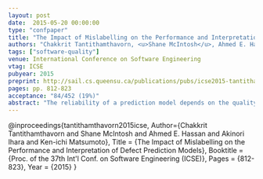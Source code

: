 ```yaml
---
layout: post
date:  2015-05-20 00:00:00
type: "confpaper"
title: "The Impact of Mislabelling on the Performance and Interpretation of Defect Prediction Models"
authors: "Chakkrit Tantithamthavorn, <u>Shane McIntosh</u>, Ahmed E. Hassan, Akinori Ihara, and Ken-ichi Matsumoto"
tags: ["software-quality"]
venue: International Conference on Software Engineering
vtag: ICSE
pubyear: 2015
preprint: http://sail.cs.queensu.ca/publications/pubs/icse2015-tantithamthavorn.pdf
pages: pp. 812-823
acceptance: "84/452 (19%)"
abstract: "The reliability of a prediction model depends on the quality of the data from which it was trained. Therefore, defect prediction models may be unreliable if they are trained using noisy data. Recent research suggests that randomly-injected noise that changes the classification (label) of software modules from defective to clean (and vice versa) can impact the performance of defect models. Yet, in reality, incorrectly labelled (i.e., mislabelled) issue reports are likely non-random. In this paper, we study whether mislabelling is random, and the impact that realistic mislabelling has on the performance and interpretation of defect models. Through a case study of 3,931 manually-curated issue reports from the Apache Jackrabbit and Lucene systems, we find that: (1) issue report mislabelling is not random; (2) precision is rarely impacted by mislabelled issue reports, suggesting that practitioners can rely on the accuracy of modules labelled as defective by models that are trained using noisy data; (3) however, models trained on noisy data typically achieve 56%-68% of the recall of models trained on clean data; and (4) only the metrics in top influence rank of our defect models are robust to the noise introduced by mislabelling, suggesting that the less influential metrics of models that are trained on noisy data should not be interpreted or used to make decisions."
---
```

@inproceedings{tantithamthavorn2015icse,
	Author={Chakkrit Tantithamthavorn and Shane McIntosh and Ahmed E. Hassan and Akinori Ihara and Ken-ichi Matsumoto},
	Title = {The Impact of Mislabelling on the Performance and Interpretation of Defect Prediction Models},
	Booktitle = {Proc. of the 37th Int'l Conf. on Software Engineering (ICSE)},
	Pages = {812-823},
	Year = {2015}
}
